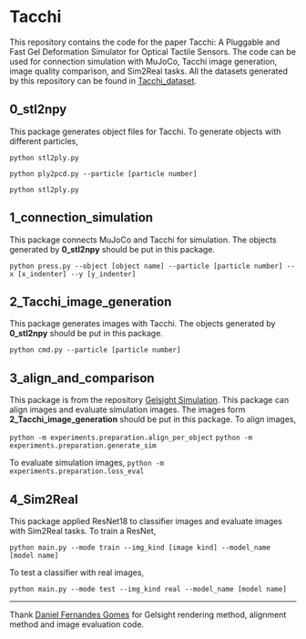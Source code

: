 # Tacchi

This repository contains the code for the paper Tacchi: A Pluggable and Fast Gel Deformation Simulator for Optical Tactile Sensors. The code can be used for connection simulation with MuJoCo, Tacchi image generation, image quality comparison, and Sim2Real tasks. All the datasets generated by this repository can be found in [Tacchi_dataset](https://drive.google.com/drive/folders/1i83U_u2WEcEt4axol884JlPwI7MEZ6BS?usp=sharing).

## 0_stl2npy
This package generates object files for Tacchi. To generate objects with different particles,

`python stl2ply.py`

`python ply2pcd.py --particle [particle number]`

`python stl2ply.py`

## 1_connection_simulation
This package connects MuJoCo and Tacchi for simulation. The objects generated by **0_stl2npy** should be put in this package.

`python press.py --object [object name] --particle [particle number] --x [x_indenter] --y [y_indenter]`

## 2_Tacchi_image_generation
This package generates images with Tacchi. The objects generated by **0_stl2npy** should be put in this package.

`python cmd.py --particle [particle number]`

## 3_align_and_comparison
This package is from the repository [Gelsight Simulation](https://github.com/danfergo/gelsight_simulation). This package can align images and evaluate simulation images. The images form **2_Tacchi_image_generation** should be put in this package. To align images,  

`python -m experiments.preparation.align_per_object`
`python -m experiments.preparation.generate_sim`

To evaluate simulation images, 
`python -m experiments.preparation.loss_eval`

## 4_Sim2Real
This package applied ResNet18 to classifier images and evaluate images with Sim2Real tasks. To train a ResNet, 

`python main.py --mode train --img_kind [image kind] --model_name [model name]`

To test a classifier with real images, 

`python main.py --mode test --img_kind real --model_name [model name]`

---

Thank [Daniel Fernandes Gomes](https://github.com/danfergo) for Gelsight rendering method, alignment method and image evaluation code.
